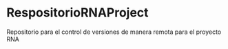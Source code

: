 # RespositorioRNAProject
Repositorio para el control de versiones de manera remota para el proyecto RNA
